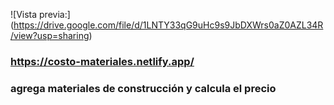 ![Vista previa:\](https://drive.google.com/file/d/1LNTY33qG9uHc9s9JbDXWrs0aZ0AZL34R/view?usp=sharing)

### https://costo-materiales.netlify.app/

### agrega materiales de construcción y calcula el precio
